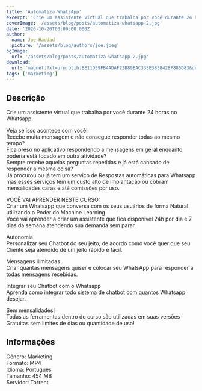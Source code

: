 ```yaml
---
title: 'Automatiza WhatsApp'
excerpt: 'Crie um assistente virtual que trabalha por você durante 24 horas no Whatsapp.Veja se isso acontece com você!Recebe muita mensagem e não consegue responder todas ao mesmo tempo?Fica preso no aplicativo respondendo a mensagens em geral enquanto poderia está focado em outra'
coverImage: '/assets/blog/posts/automatiza-whatsapp-2.jpg'
date: '2020-10-20T03:00:00.000Z'
author:
  name: Joe Haddad
  picture: '/assets/blog/authors/joe.jpeg'
ogImage:
  url: '/assets/blog/posts/automatiza-whatsapp-2.jpg'
download:
  url: 'magnet:?xt=urn:btih:BE11D59FB4ADAF23D89EAC335E3858428F885D83&dn=Automatiza%20WhatsApp&tr=udp%3a%2f%2ftracker.openbittorrent.com%3a1337%2fannounce&tr=udp%3a%2f%2ftracker.opentrackr.org%3a1337%2fannounce'
tags: ['marketing']
---
```

<h2>Descrição</h2>
<p></p><p>Crie um assistente virtual que trabalha por você durante 24 horas no Whatsapp.</p><p>Veja se isso acontece com você!<br/>Recebe muita mensagem e não consegue responder todas ao mesmo tempo?<br/>Fica preso no aplicativo respondendo a mensagens em geral enquanto poderia está focado em outra atividade?<br/>Sempre recebe aquelas perguntas repetidas e já está cansado de responder a mesma coisa?<br/>Já procurou ou já tem um serviço de Respostas automáticas para Whatsapp mas esses serviços têm um custo alto de implantação ou cobram mensalidades caras e até comissões por uso.</p><p>VOCÊ VAI APRENDER NESTE CURSO:<br/>Criar um Whatsapp que conversa com os seus usuários de forma Natural utilizando o Poder do Machine Learning<br/>Você vai aprender a criar um assistente que fica disponivel 24h por dia e 7 dias da semana atendendo sua demanda sem parar.</p><p>Autonomia<br/>Personalizar seu Chatbot do seu jeito, de acordo como você quer que seu Cliente seja atendido de um jeito rápido e fácil.</p><p>Mensagens ilimitadas<br/>Criar quantas mensagens quiser e colocar seu WhatsApp para responder a todas mensagens recebidas.</p><p>Integrar seu Chatbot com o Whatsapp<br/>Aprenda como integrar todo sistema de chatbot com quantos Whatsapp desejar.</p><p>Sem mensalidades!<br/>Todas as ferramentas dentro do curso são utilizadas em suas versões Gratuitas sem limites de dias ou quantidade de uso!</p><h2>Informações</h2><p>Gênero: Marketing<br/>Formato: MP4<br/>Idioma: Português<br/>Tamanho: 454 MB<br/>Servidor: Torrent</p>